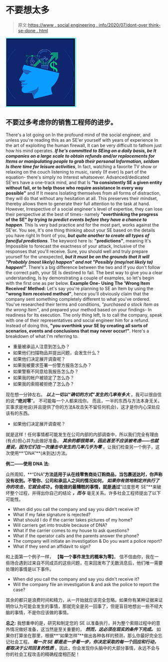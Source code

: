 # 不要想太多

> 原文:[https://www . social engineering . info/2020/07/dont-over think-se-done . html](https://www.socialengineering.info/2020/07/dont-overthink-se-done.html)

[![](img/74395d1ec07e580730fc63fe122c963c.png)](https://1.bp.blogspot.com/-q6-04TAwIsc/XxmiaILhVOI/AAAAAAAAkqg/e2QGo9xzMYURBbdtMPlhrBd-Th5NwIhsQCLcBGAsYHQ/s1600/Social%2BEngineering%2BComplicate.%2Bwww.socialengineers.net.png)

## 不要过多考虑你的销售工程师的进步。

There's a lot going on In the profound mind of the social engineer, and unless you're reading this as an SE'er yourself with years of experience In the art of exploiting the human firewall, It can be very difficult to fathom just how his mind operates. ***If he's committed to SEing on a daily basis, be It companies on a large scale to obtain refunds and/or replacements for Items or manipulating people to grab their personal Information, seldom Is there time for leisure activities***, In fact, watching a favorite TV show or relaxing on the couch listening to music, rarely (If ever) Is part of the equation- there's simply no Interest whatsoever.
  Advanced/dedicated SE'ers have a one-track mind, and that Is **"to consistently SE a given entity without fail, or to help those who require assistance In every way possible"** and If It means Isolating themselves from all forms of distraction, they will do that without any hesitation at all. This preserves their mindset, thereby allows them to generate their full attention to the task at hand. However, Irrespective of a social engineer's level of expertise, they can lose their perspective at the best of times- namely **"overthinking the progress of the SE" *by trying to predict events before they have a chance to happen***. This Is very bad practice and for the most part, works against the SE'er.
  You see, It's one thing thinking about your SE based on the details you have right In front of you, ***but quite another to create all types of fanciful predictions***. The keyword here Is: **"predictions"**, meaning It's Impossible to forecast the exactness of your attack, Inclusive of the responses that you'll receive. Sure, you should well and truly prepare yourself for the unexpected, ***but It must be on the grounds that It will "Probably (most likely) happen" and not "Possibly (may/not likely to) happen!"***. There's a big difference between the two and If you don't follow the correct path, your SE Is destined to fail. The best way to give you a clear understanding, Is by demonstrating a couple of examples, so let's begin with the first one as per below.
  **Example One- Using The 'Wrong Item Received' Method:**
  Let's say you're planning to SE an Item by using the **"wrong Item received method"**, hence you'll obviously claim that the company sent something completely different to what you've ordered. You've researched their terms and conditions, *"purchased a stock Item as the wrong Item"*, and prepared your method based on your findings- In readiness for Its execution. The only thing left, Is to call the company, speak with one of their representatives and social engineer him for a refund. Instead of doing this, **"you overthink your SE by creating all sorts of scenarios, events and conclusions that may never occur!"**. Here's a breakdown of what I'm referring to.  

*   重量被承运人注意到怎么办？
*   如果他们扫描物品并提出问题，会发生什么？
*   如果他们决定展开调查呢？
*   如果我被要求签署一份警方报告怎么办？
*   如果警察不同意给我报告怎么办？
*   如果我的帐户被锁定了怎么办？
*   如果我的索赔被拒绝了怎么办？

  现在想一分钟左右。 ***以上一切以“确切的方式”发生的几率有多大*** 。我可以很自信的说:**“绝对零**”。 不可能每一个人都来找你。 而且，一半的东西与方法本身无关。 实事求是地说(并且提供了你的方法&攻击矢不留任何机会)，这才是你内心深处应该有的东西。

 

*   如果他们决定展开调查呢？

 

就是这样！任何事情都可能发生在公司内部的内部调查中，所以我们完全有理由(有点)担心并为此做好准备。 ***其余的都很简单，因此甚至不应该被考虑——也就是说，因为它们在一次撞击中发生的几率几乎为零*** 。让我们检查另一个例子，这次使用**“DNA”**(未到达)方法。

 

**例二——使用 DNA 法:**

 

众所周知，**“DNA”**方法适用于从在线零售商处订购商品，当包裹送达时，你声称没有收到。不管你、公司和承运人之间的情况如何， ***如果你有效地制定并执行了你的攻击，它就会成功*** 。你能做的最糟糕的事情，就是通过**“过度思考 SE”**来破坏整个过程，并得出你自己的结论 ***，而与*** 毫无关系。许多社会工程师提出了以下可能性。

*   When did you call the company and say you didn't receive it?
*   What if my fake signature is rejected?
*   What should I do if the carrier takes pictures of my home?
*   Will carriers get into trouble because of DNA?
*   What if the carrier comes to my house to ask questions?
*   What if the operator calls and the parents answer the phone?
*   The company will initiate an investigation & Do you want a police report?
*   What if they send an affidavit to sign?

和上面第一个例子一样， **【每一个事件发生的概率为零】**。 信不信由你，我在一些场合遇到过来自不同成员的这些问题，在来回发布了无数消息后，他们唯一需要处理的事情是以下事件。

*   When did you call the company and say you didn't receive it?
*   Will the company file an investigation & and ask the police to report the case?

其余的都只是浪费时间和精力，从一开始就应该完全忽略。如果你有某种证据来证明你认为可能会发生的事情，那就完全是另一回事了，但是盲目地想出一些不经大脑的事情，不是你应该做的事情。

 

**总之:**
  我想重申的是，研究和制定您的 SE 以准备执行，并为整个索赔过程中的意外情况做好准备，这当然是至关重要的， ***然而，这必须在现实的条件下完成。*** 如果你打算坐在那里，根据**“如果怎样”**做出各种各样的预测，那么你最好完全忘记社会工程。
***每一次 SE 都是走一步看一步，你决定采取的每一个回应和行动，都取决于公司回复的性质*** 。因此，你会发现你头脑中的大部分事情，永远不会与你的社会工程攻击的精确程度相匹配！
